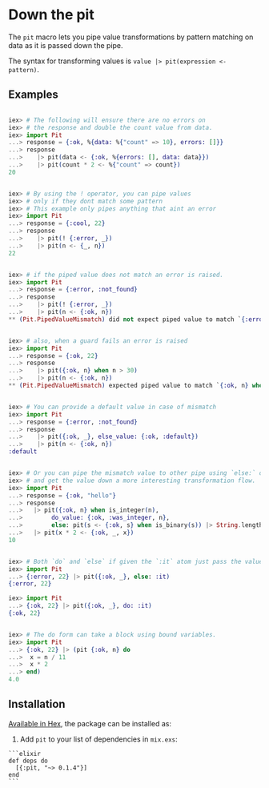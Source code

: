 # Down the pit

The `pit` macro lets you pipe value transformations by pattern matching
on data as it is passed down the pipe.

The syntax for transforming values is `value |> pit(expression <- pattern)`.


## Examples

```elixir

iex> # The following will ensure there are no errors on
iex> # the response and double the count value from data.
iex> import Pit
...> response = {:ok, %{data: %{"count" => 10}, errors: []}}
...> response
...>    |> pit(data <- {:ok, %{errors: [], data: data}})
...>    |> pit(count * 2 <- %{"count" => count})
20


iex> # By using the ! operator, you can pipe values
iex> # only if they dont match some pattern
iex> # This example only pipes anything that aint an error
iex> import Pit
...> response = {:cool, 22}
...> response
...>    |> pit(! {:error, _})
...>    |> pit(n <- {_, n})
22


iex> # if the piped value does not match an error is raised.
iex> import Pit
...> response = {:error, :not_found}
...> response
...>    |> pit(! {:error, _})
...>    |> pit(n <- {:ok, n})
** (Pit.PipedValueMismatch) did not expect piped value to match `{:error, _}` but got `{:error, :not_found}`


iex> # also, when a guard fails an error is raised
iex> import Pit
...> response = {:ok, 22}
...> response
...>    |> pit({:ok, n} when n > 30)
...>    |> pit(n <- {:ok, n})
** (Pit.PipedValueMismatch) expected piped value to match `{:ok, n} when n > 30` but got `{:ok, 22}`


iex> # You can provide a default value in case of mismatch
iex> import Pit
...> response = {:error, :not_found}
...> response
...>    |> pit({:ok, _}, else_value: {:ok, :default})
...>    |> pit(n <- {:ok, n})
:default


iex> # Or you can pipe the mismatch value to other pipe using `else:` option
iex> # and get the value down a more interesting transformation flow.
iex> import Pit
...> response = {:ok, "hello"}
...> response
...>   |> pit({:ok, n} when is_integer(n),
...>        do_value: {:ok, :was_integer, n},
...>        else: pit(s <- {:ok, s} when is_binary(s)) |> String.length |> pit({:ok, :was_string, len} <- len))
...>   |> pit(x * 2 <- {:ok, _, x})
10


iex> # Both `do` and `else` if given the `:it` atom just pass the value down
iex> import Pit
...> {:error, 22} |> pit({:ok, _}, else: :it)
{:error, 22}

iex> import Pit
...> {:ok, 22} |> pit({:ok, _}, do: :it)
{:ok, 22}


iex> # The do form can take a block using bound variables.
iex> import Pit
...> {:ok, 22} |> (pit {:ok, n} do
...>  x = n / 11
...>  x * 2
...> end)
4.0


```

## Installation

[Available in Hex](https://hex.pm/packages/pit), the package can be installed as:

  1. Add `pit` to your list of dependencies in `mix.exs`:

    ```elixir
    def deps do
      [{:pit, "~> 0.1.4"}]
    end
    ```

